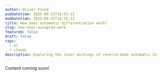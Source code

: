 ```yaml
---
author: Oliver Flood
pubDatetime: 2025-09-22T16:55:12
modDatetime: 2025-09-22T16:55:12
title: How does automatic differentiation work?
slug: how-does-autograd-work
featured: false
draft: false
tags:
  - ml
  - clouds
description: Exploring the inner workings of reverse-mode automatic differentiation, the magic behind modern machine learning.
---
```


Content coming soon!

